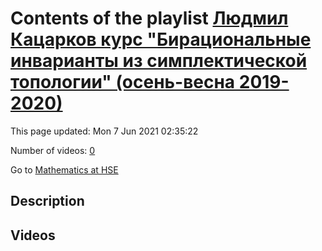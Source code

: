 # Contents of the playlist [Людмил Кацарков курс "Бирациональные инварианты из симплектической топологии" (осень-весна 2019-2020)](https://www.youtube.com/playlist?list=PLq3E5oubNNoBw5K-IdnDwovzOGy_g9PZE)

This page updated: Mon 7 Jun 2021 02:35:22

Number of videos: [0](#videos)

Go to [Mathematics at HSE](../README.md)

## Description



## Videos

